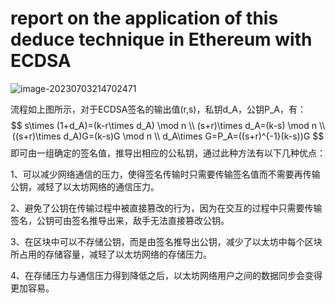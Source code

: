 # report on the application of this deduce technique in Ethereum with ECDSA

![image-20230703214702471](C:\Users\Lenovo\AppData\Roaming\Typora\typora-user-images\image-20230703214702471.png)

流程如上图所示，对于ECDSA签名的输出值(r,s)，私钥d_A，公钥P_A，有：
$$
s\times (1+d_A)=(k-r\times d_A) \mod n \\
(s+r)\times d_A=(k-s) \mod n \\
((s+r)\times d_A)G=(k-s)G \mod n \\
d_A\times G=P_A=((s+r)^{-1}(k-s))G
$$
即可由一组确定的签名值，推导出相应的公私钥，通过此种方法有以下几种优点：

1、可以减少网络通信的压力，使得签名传输时只需要传输签名值而不需要再传输公钥，减轻了以太坊网络的通信压力。

2、避免了公钥在传输过程中被直接篡改的行为，因为在交互的过程中只需要传输签名，公钥可由签名推导出来，敌手无法直接篡改公钥。

3、在区块中可以不存储公钥，而是由签名推导出公钥，减少了以太坊中每个区块所占用的存储容量，减轻了以太坊网络的存储压力。

4、在存储压力与通信压力得到降低之后，以太坊网络用户之间的数据同步会变得更加容易。